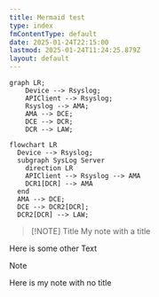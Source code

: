 ```yaml
---
title: Mermaid test
type: index
fmContentType: default
date: 2025-01-24T22:15:00
lastmod: 2025-01-24T11:24:25.879Z
layout: default
---
```


```mermaid
graph LR;
    Device --> Rsyslog;
    APIClient --> Rsyslog;
    Rsyslog --> AMA;
    AMA --> DCE;
    DCE --> DCR;
    DCR --> LAW;
```

```mermaid
flowchart LR
  Device --> Rsyslog;
  subgraph SysLog Server
    direction LR
    APIClient --> Rsyslog --> AMA
    DCR1[DCR] --> AMA
  end
  AMA --> DCE;
  DCE --> DCR2[DCR];
  DCR2[DCR] --> LAW;
```

> [!NOTE] Title
> My note with a title

Here is some other Text

> [!NOTE]
> Here is my note with no title
